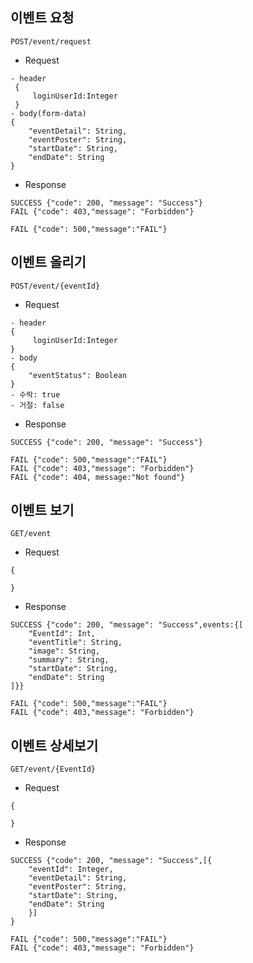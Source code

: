 이벤트 요청
-
```
POST/event/request
```
 - Request
```
- header
 {
     loginUserId:Integer
 }
- body(form-data)
{
    "eventDetail": String,
    "eventPoster": String,
    "startDate": String,
    "endDate": String
}
```
- Response
```
SUCCESS {"code": 200, "message": "Success"}
FAIL {"code": 403,"message": "Forbidden"}
```
```
FAIL {"code": 500,"message":"FAIL"}
```
이벤트 올리기
-
```
POST/event/{eventId}
```
 - Request
```
- header
{
     loginUserId:Integer
}
- body
{
    "eventStatus": Boolean
}
- 수락: true
- 거절: false
```
- Response
```
SUCCESS {"code": 200, "message": "Success"}
```
```
FAIL {"code": 500,"message":"FAIL"}
FAIL {"code": 403,"message": "Forbidden"}
FAIL {"code": 404, message:"Not found"}
```
이벤트 보기
-
```
GET/event
```
 - Request
```
{
    
}
```
- Response
```
SUCCESS {"code": 200, "message": "Success",events:{[
    "EventId": Int,
    "eventTitle": String,
    "image": String,
    "summary": String,
    "startDate": String,
    "endDate": String
]}}
```
```
FAIL {"code": 500,"message":"FAIL"}
FAIL {"code": 403,"message": "Forbidden"}
```
이벤트 상세보기
-
```
GET/event/{EventId}
```
 - Request
```
{
    
}
```
- Response
```
SUCCESS {"code": 200, "message": "Success",[{
    "eventId": Integer,
    "eventDetail": String,
    "eventPoster": String,
    "startDate": String,
    "endDate": String
    }]
}
```
```
FAIL {"code": 500,"message":"FAIL"}
FAIL {"code": 403,"message": "Forbidden"}
```